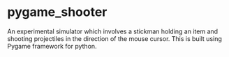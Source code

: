 # pygame_shooter
An experimental simulator which involves a stickman holding an item and shooting projectiles in the direction of the mouse cursor. This is built using Pygame framework for python.
